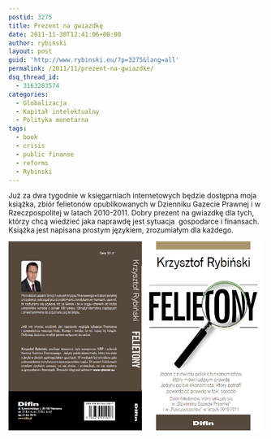 ```yaml
---
postid: 3275
title: Prezent na gwiazdkę
date: 2011-11-30T12:41:06+00:00
author: rybinski
layout: post
guid: 'http://www.rybinski.eu/?p=3275&lang=all'
permalink: /2011/11/prezent-na-gwiazdke/
dsq_thread_id:
  - 3163283574
categories:
  - Globalizacja
  - Kapitał intelektualny
  - Polityka monetarna
tags:
  - book
  - crisis
  - public finanse
  - reforms
  - Rybinski
---
```

<p style="text-align: left;">
  Już za dwa tygodnie w księgarniach internetowych będzie dostępna moja książka, zbiór felietonów opublikowanych w Dzienniku Gazecie Prawnej i w Rzeczpospolitej w latach 2010-2011. Dobry prezent na gwiazdkę dla tych, którzy chcą wiedzieć jaka naprawdę jest sytuacja  gospodarce i finansach. Książka jest napisana prostym językiem, zrozumiałym dla każdego.
</p>

<p style="text-align: center;">
  <p style="text-align: center;">
    <img class="aligncenter size-full wp-image-3274" title="Rybinski_felietony" src="/uploads/Rybinski_felietony.png" alt="Rybinski_felietony" width="549" height="372" />
  </p>
  
  <p style="text-align: center;">
    <p style="text-align: center;">
